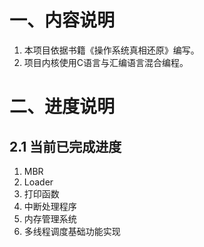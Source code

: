 # 一、内容说明
1. 本项目依据书籍《操作系统真相还原》编写。
2. 项目内核使用C语言与汇编语言混合编程。
# 二、进度说明
## 2.1  当前已完成进度
1. MBR
2. Loader
3. 打印函数
4. 中断处理程序
5. 内存管理系统
6. 多线程调度基础功能实现
